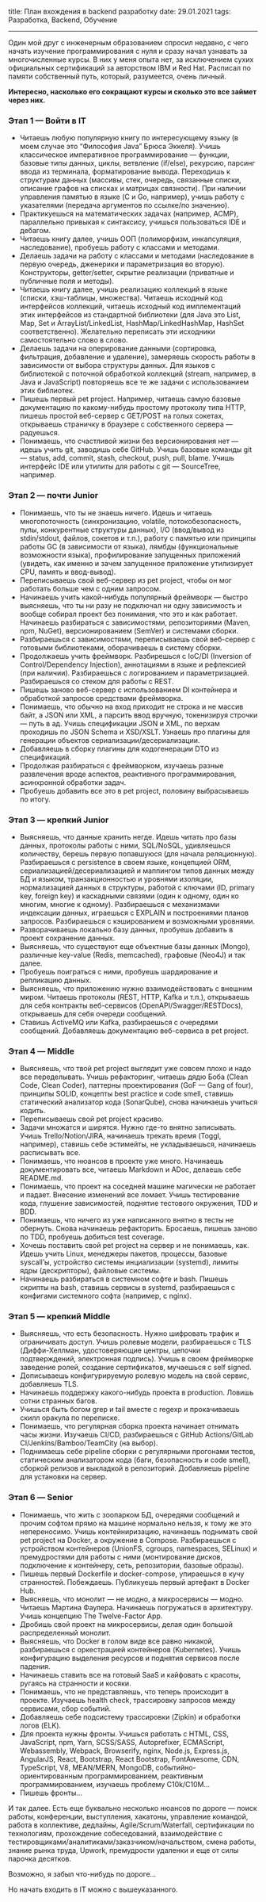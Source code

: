 title: План вхождения в backend разработку
date: 29.01.2021
tags: Разработка, Backend, Обучение

---

Один мой друг с инженерным образованием спросил недавно, с чего начать изучение программирования с нуля и сразу начал узнавать за многочисленные курсы.
В них у меня опыта нет, за исключением сухих официальных сертификаций за авторством IBM и Red Hat.
Расписал по памяти собственный путь, который, разумеется, очень личный.

**Интересно, насколько его сокращают курсы и сколько это все займет через них.**

### Этап 1 — Войти в IT
- Читаешь любую популярную книгу по интересующему языку (в моем случае это “Философия Java” Брюса Эккеля). Учишь классическое императивное программирование — функции, базовые типы данных, циклы, ветвление (if/else), рекурсию, парсинг ввода из терминала, форматирование вывода. Переходишь к структурам данных (массивы, стек, очередь, связанные списки, описание графов на списках и матрицах связности). При наличии управления памятью в языке (C и Go, например), учишь работу с указателями (передача аргументов по ссылке/по значению).
- Практикуешься на математических задачах (например, ACMP), параллельно привыкая к синтаксису, учишься пользоваться IDE и дебагом.
- Читаешь книгу далее, учишь ООП (полиморфизм, инкапсуляция, наследование), пробуешь работу с классами и методами.
- Делаешь задачи на работу с классами и методами (наследование в первую очередь, дженерики и параметризация во вторую). Конструкторы, getter/setter, скрытие реализации (приватные и публичные поля и методы).
- Читаешь книгу далее, учишь реализацию коллекций в языке (списки, хэш-таблицы, множества). Читаешь исходный код интерфейсов коллекций, читаешь исходный код имплементаций этих интерфейсов из стандартной библиотеки (для Java это List, Map, Set и ArrayList/LinkedList, HashMap/LinkedHashMap, HashSet соответственно). Желательно переписать эти исходники самостоятельно слово в слово.
- Делаешь задачи на оперирование данными (сортировка, фильтрация, добавление и удаление), замеряешь скорость работы в зависимости от выбора структуры данных. Для языков с библиотекой с поточной обработкой коллекций (stream, например, в Java и JavaScript) повторяешь все те же задачи с использованием этих библиотек.
- Пишешь первый pet project. Например, читаешь самую базовые документацию по какому-нибудь простому протоколу типа HTTP, пишешь простой веб-сервер с GET/POST на голых сокетах, открываешь страничку в браузере с собственного сервера — радуешься.
- Понимаешь, что счастливой жизни без версионирования нет — идешь учить git, заводишь себе GitHub. Учишь базовые команды git — status, add, commit, stash, checkout, push, pull, blame. Учишь интерфейс IDE или утилиты для работы с git — SourceTree, например.

### Этап 2 — почти Junior
- Понимаешь, что ты не знаешь ничего. Идешь и читаешь многопоточность (синхронизацию, volatile, потокобезопасность, пулы, конкурентные структуры данных), I/O (ввод/вывод из stdin/stdout, файлов, сокетов и т.п.), работу с памятью или принципы работы GC (в зависимости от языка), лямбды (функциональные возможности языка), профилирование запущенных приложений (увидеть, как именно и зачем запущенное приложение утилизирует CPU, память и ввод-вывод).
- Переписываешь свой веб-сервер из pet project, чтобы он мог работать больше чем с одним запросом.
- Начинаешь учить какой-нибудь популярный фреймворк — быстро выясняешь, что ты ни разу не подключал ни одну зависимость и вообще собирал проект без понимания, что это и как работает. Начинаешь разбираться с зависимостями, репозиториями (Maven, npm, NuGet), версионированием (SemVer) и системами сборки.
- Разбираешься с зависимостями, переписываешь свой веб-сервер с готовыми библиотеками, оборачиваешь в систему сборки.
- Продолжаешь учить фреймворк. Разбирешься с IoC/DI (Inversion of Control/Dependency Injection), аннотациями в языке и рефлексией (при наличии). Разбираешься с логированием и параметризацией. Разбираешься со стеком для работы с REST.
- Пишешь заново веб-сервер с использованием DI контейнера и обработкой запросов средствами фреймворка.
- Понимаешь, что обычно на вход приходит не строка и не массив байт, а JSON или XML, а парсить ввод вручную, токенизируя строчки — путь в ад. Учишь спецификации JSON и XML, по верхам проходишь по JSON Schema и XSD/XSLT. Узнаешь про плагины для генерации объектов сериализации/десериализации.
- Добавляешь в сборку плагины для кодогенерации DTO из спецификаций.
- Продолжая разбираться с фреймворком, изучаешь разные развлечения вроде аспектов, реактивного программирования, асинхронной обработки задач.
- Пробуешь добавить все это в pet project, половину выбрасываешь по итогу.

### Этап 3 — крепкий Junior
- Выясняешь, что данные хранить негде. Идешь читать про базы данных, протоколы работы с ними, SQL/NoSQL, удивляешься количеству, берешь первую попавшуюся (для начала реляционную). Разбираешься с persistence в своем языке, концепцией ORM, сериализацией/десериализацией и маппингом типов данных между БД и языком, транзакционностью и уровнями изоляции, нормализацией данных в структуры, работой с ключами (ID, primary key, foreign key) и каскадными связями (один к одному, один ко многим, многие к одному). Разбираешься с механизмами индексации данных, играешься с EXPLAIN и построениями планов запросов. Разбираешься с кэшированием и возможными уровнями.
- Разворачиваешь локально базу данных, пробуешь добавить в проект сохранение данных.
- Выясняешь, что существуют еще объектные базы данных (Mongo), различные key-value (Redis, memcached), графовые (Neo4J) и так далее.
- Пробуешь поиграться с ними, пробуешь шардирование и репликацию данных.
- Выясняешь, что приложению нужно взаимодействовать с внешним миром. Читаешь протоколы (REST, HTTP, Kafka и т.п.), открываешь для себя контракты веб-сервисов (OpenAPI/Swagger/RESTDocs), открываешь для себя очереди сообщений.
- Ставишь ActiveMQ или Kafka, разбираешься с очередями сообщений. Добавляешь документацию веб-сервиса в pet project.

### Этап 4 — Middle
- Выясняешь, что твой pet project выглядит уже совсем плохо и надо все переделывать. Учишь рефакторинг, читаешь дядю Боба (Clean Code, Clean Coder), паттерны проектирования (GoF — Gang of four), принципы SOLID, концепты best practice и code smell, ставишь статический анализатор кода (SonarQube), снова начинаешь учиться кодить.
- Переписываешь свой pet project красиво.
- Задачи множатся и ширятся. Нужно где-то внятно записывать. Учишь Trello/Notion/JIRA, начинаешь трекать время (Toggl, например), ставишь себе эстимейты, не укладываешься, начинаешь расписывать все.
- Понимаешь, что нюансов в проекте уже много. Начинаешь документировать все, читаешь Markdown и ADoc, делаешь себе README.md.
- Понимаешь, что проект на соседней машине магически не работает и падает. Внесение изменений все ломает. Учишь тестирование кода, глушение зависимостей, поднятие тестового окружения, TDD и BDD.
- Понимаешь, что ничего из уже написанного внятно в тесты не обернуть. Снова начинаешь рефакторить. Бросаешь, пишешь заново по TDD, пробуешь добиться test coverage.
- Хочешь поставить свой pet project на сервер и не понимаешь, как. Идешь учить Linux, менеджеры пакетов, процессы, базовые syscall’ы, устройство системы инциализации (systemd), лимиты ядры (дескрипторы), файловые системы.
- Начинаешь разбираться в системном софте и bash. Пишешь скрипты на bash, ставишь сервисы в systemd, разбираешься с конфигами системного софта (например, с nginx).

### Этап 5 — крепкий Middle
- Выясняешь, что есть безопасность. Нужно шифровать трафик и ограничивать доступ. Учишь ролевые модели, разбираешься с TLS (Диффи-Хеллман, удостоверяющие центры, цепочки подтверждений, электронная подпись). Учишь в своем фреймворке заведение ролей, создание сертификатов, мучаешься с self signed.
- Дописываешь конфигурируемую ролевую модель на свой сервис, добавляешь TLS.
- Начинаешь поддержку какого-нибудь проекта в production. Ловишь сотни странных багов.
- Учишься быть богом grep и tail вместе с regexp и прокачиваешь скилл оракула по переписке.
- Понимаешь, что регулярная сборка проекта начинает отнимать часы жизни. Изучаешь CI/CD, разбираешься с GitHub Actions/GitLab CI/Jenkins/Bamboo/TeamCity (на выбор).
- Поднимаешь себе pipeline сборки с регулярными прогонами тестов, статическим анализатором кода (баги, безопасность и code smell), сборкой релизов и выкладкой в репозиторий. Добавляешь pipeline для установки на сервер.

### Этап 6 — Senior
- Понимаешь, что жить с зоопарком БД, очередями сообщений и прочим софтом прямо на машине нормально нельзя, к тому же это непереносимо. Учишь контейниризацию, начинаешь поднимать свой pet project на Docker, а окружение в Compose. Разбираешься с устройством контейнеров (UnionFS, cgroups, namespaces, SELinux) и премудростями для работы с ними (монтирование дисков, подключение к контейнеру, сеть, репозитории, базовые образы).
- Пишешь первый Dockerfile и docker-compose, упираешься в кучу странностей. Побеждаешь. Публикуешь первый артефакт в Docker Hub.
- Выясняешь, что монолит — не модно, а микросервисы — модно. Читаешь Мартина Фаулера. Начинаешь погружаться в архитектуру. Учишь концепцию The Twelve-Factor App.
- Дробишь свой проект на микросервисы, делая один большой распределенный монолит.
- Выясняешь, что Docker в голом виде все равно никакой, разбираешься с оркестрацией контейнеров (Kubernetes). Учишь конфигурацию выделения ресурсов и поднятия сервисов после падения.
- Начинаешь ставить все на готовый SaaS и кайфовать с красоты, ругаясь на странности и косяки.
- Понимаешь, что не представляешь, что теперь происходит в проекте. Изучаешь health check, трассировку запросов между сервисами, сбор событий.
- Добавляешь себе подсистему трассировки (Zipkin) и обработки логов (ELK).
- Для проекта нужны фронты. Учишься работать с HTML, CSS, JavaScript, npm, Yarn, SCSS/SASS, Autoprefixer, ECMAScript, Webassembly, Webpack, Browserify, nginx, Node.js, Express.js, AngularJS, React, Bootstrap, React Bootstrap, FontAwesome, CDN, TypeScript, V8, MEAN/MERN, MongoDB, событийно-ориентированным программированием, реактивным программированием, изучаешь проблему C10k/C10M…
- Пишешь фронты…


И так далее. Есть еще буквально несколько нюансов по дороге — поиск работы, конференции, выступления, хакатоны, управление командой, работа в коллективе, дедлайны, Agile/Scrum/Waterfall, сертификации по технологиям, прохождение собеседований, взаимодействие с тестировщиками/аналитиками/заказчиком/начальством, смена работы, знание рынка труда, Upwork, премудрости удаленки и еще от силы парочка десятков.

Возможно, я забыл что-нибудь по дороге... 

Но начать входить в IT можно с вышеуказанного. 